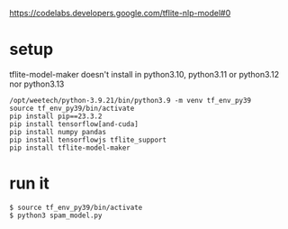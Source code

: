 https://codelabs.developers.google.com/tflite-nlp-model#0 

# setup
tflite-model-maker doesn't install in python3.10, python3.11 or python3.12 nor python3.13

```
/opt/weetech/python-3.9.21/bin/python3.9 -m venv tf_env_py39
source tf_env_py39/bin/activate
pip install pip==23.3.2
pip install tensorflow[and-cuda]
pip install numpy pandas
pip install tensorflowjs tflite_support
pip install tflite-model-maker
```

# run it
```
$ source tf_env_py39/bin/activate
$ python3 spam_model.py
```
